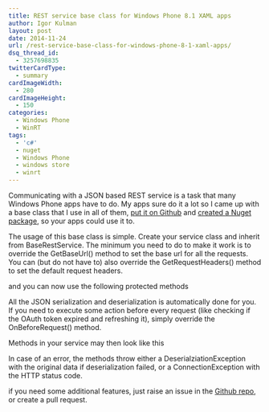 ```yaml
---
title: REST service base class for Windows Phone 8.1 XAML apps
author: Igor Kulman
layout: post
date: 2014-11-24
url: /rest-service-base-class-for-windows-phone-8-1-xaml-apps/
dsq_thread_id:
  - 3257698835
twitterCardType:
  - summary
cardImageWidth:
  - 280
cardImageHeight:
  - 150
categories:
  - Windows Phone
  - WinRT
tags:
  - 'c#'
  - nuget
  - Windows Phone
  - windows store
  - winrt
---
```

Communicating with a JSON based REST service is a task that many Windows Phone apps have to do. My apps sure do it a lot so I came up with a base class that I use in all of them, [put it on Github][1] and [created a Nuget package][2], so your apps could use it to. 

The usage of this base class is simple. Create your service class and inherit from BaseRestService. The minimum you need to do to make it work is to override the GetBaseUrl() method to set the base url for all the requests. You can (but do not have to) also override the GetRequestHeaders() method to set the default request headers.

<script src="https://gist.github.com/igorkulman/405732bf92858dba1c3c.js?file=usage1.cs"></script>

and you can now use the following protected methods

<!--more-->

<script src="https://gist.github.com/igorkulman/405732bf92858dba1c3c.js?file=methods.cs"></script>

All the JSON serialization and deserialization is automatically done for you. If you need to execute some action before every request (like checking if the OAuth token expired and refreshing it), simply override the OnBeforeRequest() method.

Methods in your service may then look like this

<script src="https://gist.github.com/igorkulman/405732bf92858dba1c3c.js?file=usage2.cs"></script>

In case of an error, the methods throw either a DeserialziationException with the original data if deserialization failed, or a ConnectionException with the HTTP status code.

if you need some additional features, just raise an issue in the [Github repo][1], or create a pull request.

 [1]: https://github.com/igorkulman/Kulman.WPA81.BaseRestService
 [2]: https://www.nuget.org/packages/Kulman.WPA81.BaseRestService/